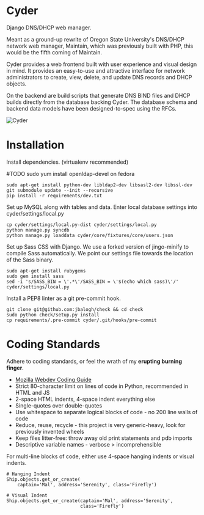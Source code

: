 Cyder
=====

Django DNS/DHCP web manager.

Meant as a ground-up rewrite of Oregon State University's DNS/DHCP network web
manager, Maintain, which was previously built with PHP, this would be the fifth
coming of Maintain.

Cyder provides a web frontend built with user experience and visual design in
mind. It provides an easy-to-use and attractive interface for network
administrators to create, view, delete, and update DNS records and DHCP
objects.

On the backend are build scripts that generate DNS BIND files and DHCP builds
directly from the database backing Cyder. The database schema and backend
data models have been designed-to-spec using the RFCs.

![Cyder](http://imgur.com/yN7wTP4.jpg)


Installation
============

Install dependencies. (virtualenv recommended)

#TODO sudo yum install openldap-devel on fedora

```
sudo apt-get install python-dev libldap2-dev libsasl2-dev libssl-dev
git submodule update --init --recursive
pip install -r requirements/dev.txt
```

Set up MySQL along with tables and data. Enter local database settings into
cyder/settings/local.py

```
cp cyder/settings/local.py-dist cyder/settings/local.py
python manage.py syncdb
python manage.py loaddata cyder/core/fixtures/core/users.json
```

Set up Sass CSS with Django. We use a forked version of jingo-minify to compile
Sass automatically. We point our settings file towards the location of the Sass
binary.

```
sudo apt-get install rubygems
sudo gem install sass
sed -i 's/SASS_BIN = \'.*\'/SASS_BIN = \'$(echo which sass)\'/' cyder/settings/local.py
```

Install a PEP8 linter as a git pre-commit hook.

```
git clone git@github.com:jbalogh/check && cd check
sudo python check/setup.py install
cp requirements/.pre-commit cyder/.git/hooks/pre-commit
```

Coding Standards
================

Adhere to coding standards, or feel the wrath of my **erupting burning finger**.

- [Mozilla Webdev Coding Guide](http://mozweb.readthedocs.org/en/latest/coding.html)
- Strict 80-character limit on lines of code in Python, recommended in HTML and JS
- 2-space HTML indents, 4-space indent everything else
- Single-quotes over double-quotes
- Use whitespace to separate logical blocks of code - no 200 line walls of code
- Reduce, reuse, recycle - this project is very generic-heavy, look for previously invented wheels
- Keep files litter-free: throw away old print statements and pdb imports
- Descriptive variable names - verbose > incomprehensible

For multi-line blocks of code, either use 4-space hanging indents or visual indents.

```
# Hanging Indent
Ship.objects.get_or_create(
    captain='Mal', address='Serenity', class='Firefly')

# Visual Indent
Ship.objects.get_or_create(captain='Mal', address='Serenity',
                           class='Firefly')
```
